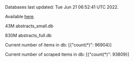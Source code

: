 Databases last updated: Tue Jun 21 06:52:41 UTC 2022. 

Available [here](https://github.com/cbeauhilton/ash-db/releases).


43M	abstracts_small.db

830M	abstracts_full.db

Current number of items in db:
[{"count(*)": 96904}]

Current number of scraped items in db:
[{"count(*)": 93809}]
